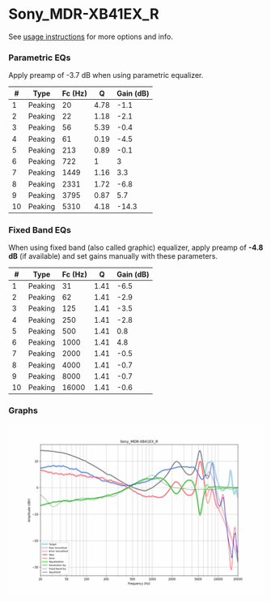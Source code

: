 # Sony_MDR-XB41EX_R
See [usage instructions](https://github.com/jaakkopasanen/AutoEq#usage) for more options and info.

### Parametric EQs
Apply preamp of -3.7 dB when using parametric equalizer.

|   # | Type    |   Fc (Hz) |    Q |   Gain (dB) |
|-----|---------|-----------|------|-------------|
|   1 | Peaking |        20 | 4.78 |        -1.1 |
|   2 | Peaking |        22 | 1.18 |        -2.1 |
|   3 | Peaking |        56 | 5.39 |        -0.4 |
|   4 | Peaking |        61 | 0.19 |        -4.5 |
|   5 | Peaking |       213 | 0.89 |        -0.1 |
|   6 | Peaking |       722 | 1    |         3   |
|   7 | Peaking |      1449 | 1.16 |         3.3 |
|   8 | Peaking |      2331 | 1.72 |        -6.8 |
|   9 | Peaking |      3795 | 0.87 |         5.7 |
|  10 | Peaking |      5310 | 4.18 |       -14.3 |

### Fixed Band EQs
When using fixed band (also called graphic) equalizer, apply preamp of **-4.8 dB** (if available) and set gains manually with these parameters.

|   # | Type    |   Fc (Hz) |    Q |   Gain (dB) |
|-----|---------|-----------|------|-------------|
|   1 | Peaking |        31 | 1.41 |        -6.5 |
|   2 | Peaking |        62 | 1.41 |        -2.9 |
|   3 | Peaking |       125 | 1.41 |        -3.5 |
|   4 | Peaking |       250 | 1.41 |        -2.8 |
|   5 | Peaking |       500 | 1.41 |         0.8 |
|   6 | Peaking |      1000 | 1.41 |         4.8 |
|   7 | Peaking |      2000 | 1.41 |        -0.5 |
|   8 | Peaking |      4000 | 1.41 |        -0.7 |
|   9 | Peaking |      8000 | 1.41 |        -0.7 |
|  10 | Peaking |     16000 | 1.41 |        -0.6 |

### Graphs
![](./Sony_MDR-XB41EX_R.png)
